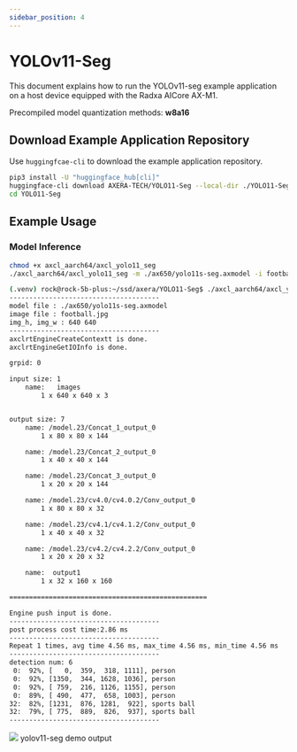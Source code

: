 ```yaml
---
sidebar_position: 4
---
```


# YOLOv11-Seg

This document explains how to run the YOLOv11-seg example application on a host device equipped with the Radxa AICore AX-M1.

Precompiled model quantization methods: **w8a16**

## Download Example Application Repository

Use `huggingfcae-cli` to download the example application repository.

<NewCodeBlock tip="Host" type="Device">

```bash
pip3 install -U "huggingface_hub[cli]"
huggingface-cli download AXERA-TECH/YOLO11-Seg --local-dir ./YOLO11-Seg
cd YOLO11-Seg
```

</NewCodeBlock>

## Example Usage

### Model Inference

<NewCodeBlock tip="Host" type="Device">

```bash
chmod +x axcl_aarch64/axcl_yolo11_seg
./axcl_aarch64/axcl_yolo11_seg -m ./ax650/yolo11s-seg.axmodel -i football.jpg
```

</NewCodeBlock>

```bash
(.venv) rock@rock-5b-plus:~/ssd/axera/YOLO11-Seg$ ./axcl_aarch64/axcl_yolo11_seg -m ./ax650/yolo11s-seg.axmodel -i football.jpg
--------------------------------------
model file : ./ax650/yolo11s-seg.axmodel
image file : football.jpg
img_h, img_w : 640 640
--------------------------------------
axclrtEngineCreateContextt is done.
axclrtEngineGetIOInfo is done.

grpid: 0

input size: 1
    name:   images
        1 x 640 x 640 x 3


output size: 7
    name: /model.23/Concat_1_output_0
        1 x 80 x 80 x 144

    name: /model.23/Concat_2_output_0
        1 x 40 x 40 x 144

    name: /model.23/Concat_3_output_0
        1 x 20 x 20 x 144

    name: /model.23/cv4.0/cv4.0.2/Conv_output_0
        1 x 80 x 80 x 32

    name: /model.23/cv4.1/cv4.1.2/Conv_output_0
        1 x 40 x 40 x 32

    name: /model.23/cv4.2/cv4.2.2/Conv_output_0
        1 x 20 x 20 x 32

    name:  output1
        1 x 32 x 160 x 160

==================================================

Engine push input is done.
--------------------------------------
post process cost time:2.86 ms
--------------------------------------
Repeat 1 times, avg time 4.56 ms, max_time 4.56 ms, min_time 4.56 ms
--------------------------------------
detection num: 6
 0:  92%, [   0,  359,  318, 1111], person
 0:  92%, [1350,  344, 1628, 1036], person
 0:  92%, [ 759,  216, 1126, 1155], person
 0:  89%, [ 490,  477,  658, 1003], person
32:  82%, [1231,  876, 1281,  922], sports ball
32:  79%, [ 775,  889,  826,  937], sports ball
--------------------------------------
```

<div style={{textAlign: 'center'}}>
   <img src="/en/img/aicore-ax-m1/yolo11_seg_out.webp"/>
   yolov11-seg demo output
</div>

